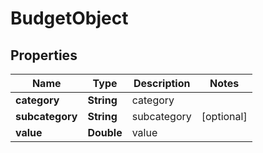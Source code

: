 
# BudgetObject

## Properties
Name | Type | Description | Notes
------------ | ------------- | ------------- | -------------
**category** | **String** | category | 
**subcategory** | **String** | subcategory |  [optional]
**value** | **Double** | value | 



